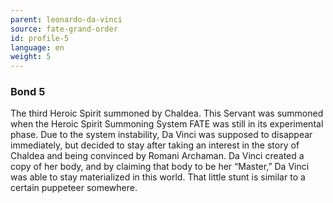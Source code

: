 ```yaml
---
parent: leonardo-da-vinci
source: fate-grand-order
id: profile-5
language: en
weight: 5
---
```


### Bond 5

The third Heroic Spirit summoned by Chaldea.
This Servant was summoned when the Heroic Spirit Summoning System FATE was still in its experimental phase.
Due to the system instability, Da Vinci was supposed to disappear immediately, but decided to stay after taking an interest in the story of Chaldea and being convinced by Romani Archaman.
Da Vinci created a copy of her body, and by claiming that body to be her “Master,” Da Vinci was able to stay materialized in this world. That little stunt is similar to a certain puppeteer somewhere.

